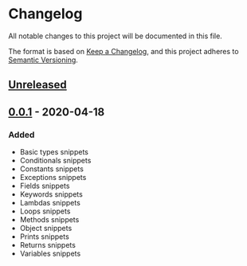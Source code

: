 # Changelog

All notable changes to this project will be documented in this file.

The format is based on [Keep a Changelog](https://keepachangelog.com/en/1.0.0/),
and this project adheres to [Semantic Versioning](https://semver.org/spec/v2.0.0.html).

## [Unreleased]

## [0.0.1] - 2020-04-18
### Added
- Basic types snippets
- Conditionals snippets
- Constants snippets
- Exceptions snippets
- Fields snippets
- Keywords snippets
- Lambdas snippets
- Loops snippets
- Methods snippets
- Object snippets
- Prints snippets
- Returns snippets
- Variables snippets

[unreleased]: https://github.com/seudev/vscode-java-snippets/compare/v0.0.1...HEAD
[0.0.1]: https://github.com/seudev/vscode-java-snippets/releases/tag/v0.0.1
